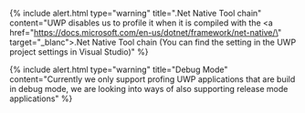 {% include alert.html  type="warning" title=".Net Native Tool chain" content="UWP disables us to profile it when it is compiled with the 
<a href=\"https://docs.microsoft.com/en-us/dotnet/framework/net-native/\" target=\"_blanc\">.Net Native Tool chain</a> (You can find the setting in the UWP project settings in Visual Studio)" %}

{% include alert.html  type="warning" title="Debug Mode" content="Currently we only support profing UWP applications that are build in debug mode, we are looking into ways of also supporting release mode applications" %}
